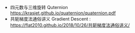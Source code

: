 - 四元数与三维旋转  Quternion <https://krasjet.github.io/quaternion/quaternion.pdf>
- 共轭梯度法通俗讲义 Gradient Descent : <https://flat2010.github.io/2018/10/26/共轭梯度法通俗讲义/>   
